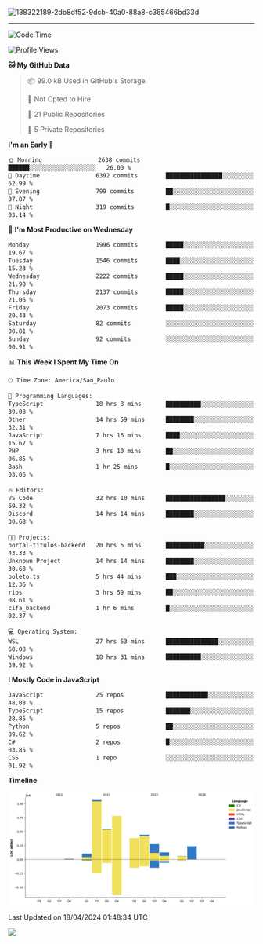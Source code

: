 
![138322189-2db8df52-9dcb-40a0-88a8-c365466bd33d](https://user-images.githubusercontent.com/89656623/214648213-d698ffe7-0c15-4728-8ac0-3e241011cc78.gif)

---

<!--START_SECTION:waka-->
![Code Time](http://img.shields.io/badge/Code%20Time-52%20hrs-blue)

![Profile Views](http://img.shields.io/badge/Profile%20Views-11-blue)

**🐱 My GitHub Data** 

> 📦 99.0 kB Used in GitHub's Storage 
 > 
> 🚫 Not Opted to Hire
 > 
> 📜 21 Public Repositories 
 > 
> 🔑 5 Private Repositories 
 > 
**I'm an Early 🐤** 

```text
🌞 Morning                2638 commits        ██████░░░░░░░░░░░░░░░░░░░   26.00 % 
🌆 Daytime                6392 commits        ████████████████░░░░░░░░░   62.99 % 
🌃 Evening                799 commits         ██░░░░░░░░░░░░░░░░░░░░░░░   07.87 % 
🌙 Night                  319 commits         █░░░░░░░░░░░░░░░░░░░░░░░░   03.14 % 
```
📅 **I'm Most Productive on Wednesday** 

```text
Monday                   1996 commits        █████░░░░░░░░░░░░░░░░░░░░   19.67 % 
Tuesday                  1546 commits        ████░░░░░░░░░░░░░░░░░░░░░   15.23 % 
Wednesday                2222 commits        █████░░░░░░░░░░░░░░░░░░░░   21.90 % 
Thursday                 2137 commits        █████░░░░░░░░░░░░░░░░░░░░   21.06 % 
Friday                   2073 commits        █████░░░░░░░░░░░░░░░░░░░░   20.43 % 
Saturday                 82 commits          ░░░░░░░░░░░░░░░░░░░░░░░░░   00.81 % 
Sunday                   92 commits          ░░░░░░░░░░░░░░░░░░░░░░░░░   00.91 % 
```


📊 **This Week I Spent My Time On** 

```text
🕑︎ Time Zone: America/Sao_Paulo

💬 Programming Languages: 
TypeScript               18 hrs 8 mins       ██████████░░░░░░░░░░░░░░░   39.08 % 
Other                    14 hrs 59 mins      ████████░░░░░░░░░░░░░░░░░   32.31 % 
JavaScript               7 hrs 16 mins       ████░░░░░░░░░░░░░░░░░░░░░   15.67 % 
PHP                      3 hrs 10 mins       ██░░░░░░░░░░░░░░░░░░░░░░░   06.85 % 
Bash                     1 hr 25 mins        █░░░░░░░░░░░░░░░░░░░░░░░░   03.06 % 

🔥 Editors: 
VS Code                  32 hrs 10 mins      █████████████████░░░░░░░░   69.32 % 
Discord                  14 hrs 14 mins      ████████░░░░░░░░░░░░░░░░░   30.68 % 

🐱‍💻 Projects: 
portal-titulos-backend   20 hrs 6 mins       ███████████░░░░░░░░░░░░░░   43.33 % 
Unknown Project          14 hrs 14 mins      ████████░░░░░░░░░░░░░░░░░   30.68 % 
boleto.ts                5 hrs 44 mins       ███░░░░░░░░░░░░░░░░░░░░░░   12.36 % 
rios                     3 hrs 59 mins       ██░░░░░░░░░░░░░░░░░░░░░░░   08.61 % 
cifa_backend             1 hr 6 mins         █░░░░░░░░░░░░░░░░░░░░░░░░   02.37 % 

💻 Operating System: 
WSL                      27 hrs 53 mins      ███████████████░░░░░░░░░░   60.08 % 
Windows                  18 hrs 31 mins      ██████████░░░░░░░░░░░░░░░   39.92 % 
```

**I Mostly Code in JavaScript** 

```text
JavaScript               25 repos            ████████████░░░░░░░░░░░░░   48.08 % 
TypeScript               15 repos            ███████░░░░░░░░░░░░░░░░░░   28.85 % 
Python                   5 repos             ██░░░░░░░░░░░░░░░░░░░░░░░   09.62 % 
C#                       2 repos             █░░░░░░░░░░░░░░░░░░░░░░░░   03.85 % 
CSS                      1 repo              ░░░░░░░░░░░░░░░░░░░░░░░░░   01.92 % 
```



**Timeline**

![Lines of Code chart](https://raw.githubusercontent.com/NatanB4/NatanB4/main/assets/bar_graph.png)


 Last Updated on 18/04/2024 01:48:34 UTC
<!--END_SECTION:waka-->
    
  <a href="mailto:natanbarbosa027@gmail.com"><img src="https://img.shields.io/badge/Gmail-D14836?style=for-the-badge&logo=gmail&logoColor=white" target="_blank"></a>


